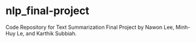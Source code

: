 # nlp_final-project
Code Repository for Text Summarization Final Project by Nawon Lee, Minh-Huy Le, and Karthik Subbiah.
